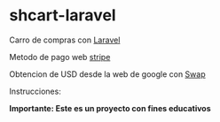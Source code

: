 # shcart-laravel

Carro de compras con [Laravel](https://laravel.com/)

Metodo de pago web [stripe](https://stripe.com/)

Obtencion de USD desde la web de google con [Swap](http://laravel-swap.voutzinos.org/)

Instrucciones:

**Importante: Este es un proyecto con fines educativos**

